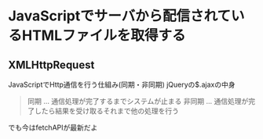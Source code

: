 # JavaScriptでサーバから配信されているHTMLファイルを取得する

## XMLHttpRequest
JavaScriptでHttp通信を行う仕組み(同期・非同期)
jQueryの$.ajaxの中身
> 同期 ... 通信処理が完了するまでシステムが止まる
> 非同期 ... 通信処理が完了したら結果を受け取るそれまで他の処理を行う

でも今はfetchAPIが最新だよ
